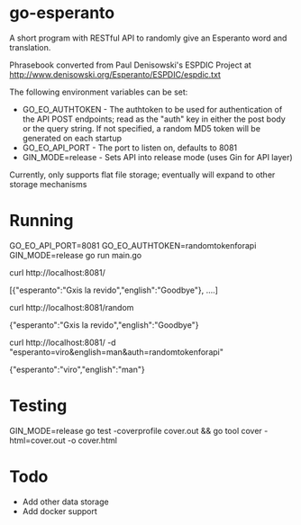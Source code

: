 # go-esperanto
A short program with RESTful API to randomly give an Esperanto word and translation.

Phrasebook converted from Paul Denisowski's ESPDIC Project at http://www.denisowski.org/Esperanto/ESPDIC/espdic.txt


The following environment variables can be set:
- GO_EO_AUTHTOKEN - The authtoken to be used for authentication of the API POST endpoints; read as the "auth" key in either the
post body or the query string. If not specified, a random MD5 token will be generated on each startup
- GO_EO_API_PORT - The port to listen on, defaults to 8081
- GIN_MODE=release - Sets API into release mode (uses Gin for API layer)

Currently, only supports flat file storage; eventually will expand to other storage mechanisms

# Running
GO_EO_API_PORT=8081 GO_EO_AUTHTOKEN=randomtokenforapi GIN_MODE=release go run main.go

curl http://localhost:8081/

[{"esperanto":"Gxis la revido","english":"Goodbye"}, ....] 

curl http://localhost:8081/random

{"esperanto":"Gxis la revido","english":"Goodbye"}

curl http://localhost:8081/ -d "esperanto=viro&english=man&auth=randomtokenforapi"

{"esperanto":"viro","english":"man"}

# Testing
GIN_MODE=release go test -coverprofile cover.out && go tool cover -html=cover.out -o cover.html

# Todo
- Add other data storage
- Add docker support